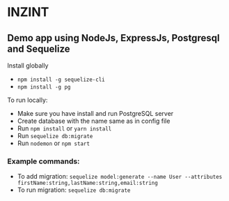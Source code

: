 # INZINT

## Demo app using NodeJs, ExpressJs, Postgresql and Sequelize

Install globally
* `npm install -g sequelize-cli`
* `npm install -g pg`

To run locally:

* Make sure you have install and run PostgreSQL server
* Create database with the name same as in config file
* Run `npm install` or `yarn install`
* Run `sequelize db:migrate`
* Run `nodemon` or `npm start`

### Example commands:
* To add migration: `sequelize model:generate --name User --attributes firstName:string,lastName:string,email:string`
* To run migration: `sequelize db:migrate`
